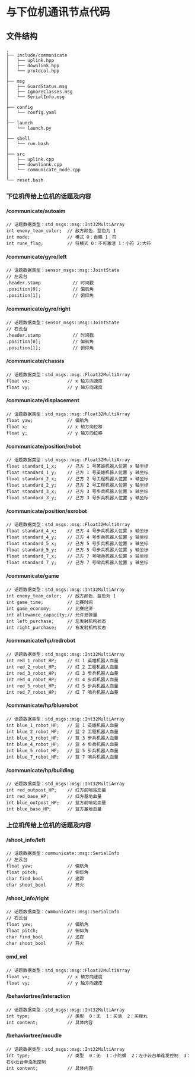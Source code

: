# 与下位机通讯节点代码
## 文件结构
```
.
├── include/communicate
│   ├── uplink.hpp
│   ├── downlink.hpp
│   └── protocol.hpp
│
├── msg
│   ├── GuardStatus.msg
│   ├── IgnoreClasses.msg
│   └── SerialInfo.msg
│
├── config
│   └── config.yaml
│
├── launch
│   └── launch.py
│
├── shell
│   └── run.bash
│
├── src
│   ├── uplink.cpp
│   ├── downlinnk.cpp
│   └── communicate_node.cpp
│
└── reset.bash
```
### 下位机传给上位机的话题及内容
#### /communicate/autoaim
```
// 话题数据类型：std_msgs::msg::Int32MultiArray
int enemy_team_color;  // 敌方颜色，蓝色为 1
int mode;              // 模式 0：自瞄 1：符
int rune_flag;         // 符模式 0：不可激活 1：小符 2:大符
```
#### /communicate/gyro/left 
```
// 话题数据类型：sensor_msgs::msg::JointState
// 左云台
.header.stamp            // 时间戳 
.position[0];            // 偏航角
.position[1];            // 俯仰角
```
#### /communicate/gyro/right 
```
// 话题数据类型：sensor_msgs::msg::JointState
// 右云台
.header.stamp            // 时间戳 
.position[0];            // 偏航角
.position[1];            // 俯仰角
```
#### /communicate/chassis
```
// 话题数据类型：std_msgs::msg::Float32MultiArray
float vx;              // x 轴方向速度
float vy;              // y 轴方向速度
```
#### /communicate/displacement
```
// 话题数据类型：std_msgs::msg::Float32MultiArray
float yaw;             // 偏航角
float x;               // x 轴方向位移
float y;               // y 轴方向位移
```
#### /communicate/position/robot
```
// 话题数据类型：std_msgs::msg::Float32MultiArray
float standard_1_x;    // 己方 1 号英雄机器人位置 x 轴坐标
float standard_1_y;    // 己方 1 号英雄机器人位置 y 轴坐标
float standard_2_x;    // 己方 2 号工程机器人位置 x 轴坐标
float standard_2_y;    // 己方 2 号工程机器人位置 y 轴坐标
float standard_3_x;    // 己方 3 号步兵机器人位置 x 轴坐标
float standard_3_y;    // 己方 3 号步兵机器人位置 y 轴坐标
```
#### /communicate/position/exrobot
```
// 话题数据类型：std_msgs::msg::Float32MultiArray
float standard_4_x;    // 己方 4 号步兵机器人位置 x 轴坐标
float standard_4_y;    // 己方 4 号步兵机器人位置 y 轴坐标
float standard_5_x;    // 己方 5 号步兵机器人位置 x 轴坐标
float standard_5_y;    // 己方 5 号步兵机器人位置 y 轴坐标
float standard_7_x;    // 己方 7 号哨兵机器人位置 x 轴坐标
float standard_7_y;    // 己方 7 号哨兵机器人位置 y 轴坐标
```
#### /communicate/game
```
// 话题数据类型：std_msgs::msg::Int32MultiArray
int enemy_team_color;  // 敌方颜色，蓝色为 1
int game_time;         // 比赛时间
int game_economy;      // 比赛经济
int allowance_capacity;// 允许发弹量
int left_purchase;     // 左发射机构状态
int right_purchase;    // 右发射机构状态
```
#### /communicate/hp/redrobot
```
// 话题数据类型：std_msgs::msg::Int32MultiArray
int red_1_robot_HP;    // 红 1 英雄机器人血量
int red_2_robot_HP;    // 红 2 工程机器人血量
int red_3_robot_HP;    // 红 3 步兵机器人血量
int red_4_robot_HP;    // 红 4 步兵机器人血量
int red_5_robot_HP;    // 红 5 步兵机器人血量
int red_7_robot_HP;    // 红 7 哨兵机器人血量
```
#### /communicate/hp/bluerobot
```
// 话题数据类型：std_msgs::msg::Int32MultiArray
int blue_1_robot_HP;   // 蓝 1 英雄机器人血量
int blue_2_robot_HP;   // 蓝 2 工程机器人血量
int blue_3_robot_HP;   // 蓝 3 步兵机器人血量
int blue_4_robot_HP;   // 蓝 4 步兵机器人血量
int blue_5_robot_HP;   // 蓝 5 步兵机器人血量
int blue_7_robot_HP;   // 蓝 7 哨兵机器人血量
```
#### /communicate/hp/building
```
// 话题数据类型：std_msgs::msg::Int32MultiArray
int red_outpost_HP;    // 红方前哨站血量
int red_base_HP;       // 红方基地血量
int blue_outpost_HP;   // 蓝方前哨站血量
int blue_base_HP;      // 蓝方基地血量
```
### 上位机传给上位机的话题及内容
#### /shoot_info/left
```
// 话题数据类型：communicate::msg::SerialInfo
// 左云台
float yaw;             // 偏航角
float pitch;           // 俯仰角
char find_bool         // 追踪
char shoot_bool        // 开火
```
#### /shoot_info/right
```
// 话题数据类型：communicate::msg::SerialInfo
// 右云台
float yaw;             // 偏航角
float pitch;           // 俯仰角
char find_bool         // 追踪
char shoot_bool        // 开火
```
#### cmd_vel
```
// 话题数据类型：std_msgs::msg::Float32MultiArray
float vx;              // x 轴方向速度
float vy;              // y 轴方向速度
```
#### /behaviortree/interaction
```
// 话题数据类型：std_msgs::msg::Int32MultiArray
int type;              // 类型  0：无  1：买活  2：买弹丸
int content;           // 具体内容
```
#### /behaviortree/moudle
```
// 话题数据类型：std_msgs::msg::Int32MultiArray
int type;              // 类型  0：无  1：小陀螺  2：左小云台单连发控制  3：右小云台单连发控制
int content;           // 具体内容
```
